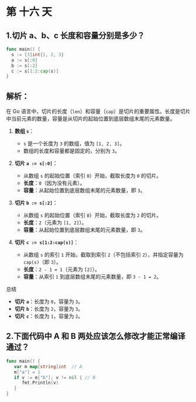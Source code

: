 # 第 十六 天

## 1.切片 a、b、c 长度和容量分别是多少？

```go
func main() {
  s := [3]int{1, 2, 3}
  a := s[:0]
  b := s[:2]
  c := s[1:2:cap(s)]
}
```

## 解析：

在 Go 语言中，切片的长度（`len`）和容量（`cap`）是切片的重要属性。长度是切片中当前元素的数量，容量是从切片的起始位置到底层数组末尾的元素数量。

1. **数组 `s`**：
   - `s` 是一个长度为 `3` 的数组，值为 `[1, 2, 3]`。
   - 数组的长度和容量都是固定的，分别为 `3`。

2. **切片 `a := s[:0]`**：
   - 从数组 `s` 的起始位置（索引 `0`）开始，截取长度为 `0` 的切片。
   - **长度**：`0`（因为没有元素）。
   - **容量**：从起始位置到底层数组末尾的元素数量，即 `3`。

3. **切片 `b := s[:2]`**：
   - 从数组 `s` 的起始位置（索引 `0`）开始，截取长度为 `2` 的切片。
   - **长度**：`2`（元素为 `[1, 2]`）。
   - **容量**：从起始位置到底层数组末尾的元素数量，即 `3`。

4. **切片 `c := s[1:2:cap(s)]`**：
   - 从数组 `s` 的索引 `1` 开始，截取到索引 `2`（不包括索引 `2`），并指定容量为 `cap(s)`（即 `3`）。
   - **长度**：`2 - 1 = 1`（元素为 `[2]`）。
   - **容量**：从索引 `1` 到底层数组末尾的元素数量，即 `3 - 1 = 2`。

总结

- **切片 `a`**：长度为 `0`，容量为 `3`。
- **切片 `b`**：长度为 `2`，容量为 `3`。
- **切片 `c`**：长度为 `1`，容量为 `2`。


## 2.下面代码中 A 和 B 两处应该怎么修改才能正常编译通过？

```go
func main() {
   var m map[string]int  // A
   m["a"] = 1
   if v := m["b"]; v != nil { // B
      fmt.Println(v)
   }
}
```